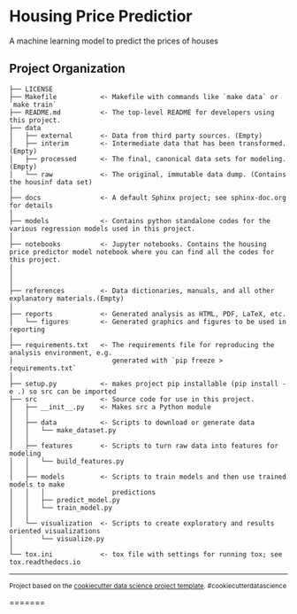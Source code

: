 Housing Price Predictior
==============================

A machine learning model to predict the prices of houses

Project Organization
------------

    ├── LICENSE
    ├── Makefile           <- Makefile with commands like `make data` or `make train`
    ├── README.md          <- The top-level README for developers using this project.
    ├── data
    │   ├── external       <- Data from third party sources. (Empty)
    │   ├── interim        <- Intermediate data that has been transformed.(Empty)
    │   ├── processed      <- The final, canonical data sets for modeling.(Empty)
    │   └── raw            <- The original, immutable data dump. (Contains the housinf data set)
    │
    ├── docs               <- A default Sphinx project; see sphinx-doc.org for details
    │
    ├── models             <- Contains python standalone codes for the various regression models used in this project. 
    │
    ├── notebooks          <- Jupyter notebooks. Contains the housing price predictor model notebook where you can find all the codes for this project.
    │                         
    │                        
    │
    ├── references         <- Data dictionaries, manuals, and all other explanatory materials.(Empty)
    │
    ├── reports            <- Generated analysis as HTML, PDF, LaTeX, etc.
    │   └── figures        <- Generated graphics and figures to be used in reporting
    │
    ├── requirements.txt   <- The requirements file for reproducing the analysis environment, e.g.
    │                         generated with `pip freeze > requirements.txt`
    │
    ├── setup.py           <- makes project pip installable (pip install -e .) so src can be imported
    ├── src                <- Source code for use in this project.
    │   ├── __init__.py    <- Makes src a Python module
    │   │
    │   ├── data           <- Scripts to download or generate data
    │   │   └── make_dataset.py
    │   │
    │   ├── features       <- Scripts to turn raw data into features for modeling
    │   │   └── build_features.py
    │   │
    │   ├── models         <- Scripts to train models and then use trained models to make
    │   │   │                 predictions
    │   │   ├── predict_model.py
    │   │   └── train_model.py
    │   │
    │   └── visualization  <- Scripts to create exploratory and results oriented visualizations
    │       └── visualize.py
    │
    └── tox.ini            <- tox file with settings for running tox; see tox.readthedocs.io


--------

<p><small>Project based on the <a target="_blank" href="https://drivendata.github.io/cookiecutter-data-science/">cookiecutter data science project template</a>. #cookiecutterdatascience</small></p>
=======

